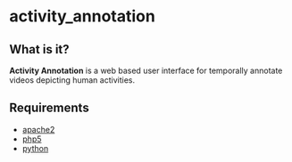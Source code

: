 # activity_annotation

## What is it?
**Activity Annotation** is a web based user interface for temporally annotate videos depicting human activities.

## Requirements
- [apache2](http://httpd.apache.org/)
- [php5](http://php.net/)
- [python](https://www.python.org/)



